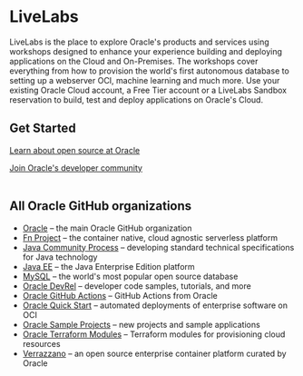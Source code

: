 # LiveLabs

LiveLabs is the place to explore Oracle's products and services using workshops designed to enhance your experience building and deploying applications on the Cloud and On-Premises. The workshops cover everything from how to provision the world's first autonomous database to setting up a webserver OCI, machine learning and much more. Use your existing Oracle Cloud account, a Free Tier account or a LiveLabs Sandbox reservation to build, test and deploy applications on Oracle's Cloud.

## Get Started

[Learn about open source at Oracle](https://developer.oracle.com/open-source/)

[Join Oracle's developer community](https://bit.ly/odevrel_slack)<br><br>


## All Oracle GitHub organizations

* [Oracle](https://github.com/oracle) – the main Oracle GitHub organization
* [Fn Project](https://github.com/fnproject) – the container native, cloud agnostic serverless platform
* [Java Community Process](https://github.com/jcp-org) – developing standard technical specifications for Java technology
* [Java EE](https://github.com/javaee) – the Java Enterprise Edition platform
* [MySQL](https://github.com/mysql) –  the world's most popular open source database
* [Oracle DevRel](https://github.com/oracle-devrel) – developer code samples, tutorials, and more
* [Oracle GitHub Actions](https://github.com/oracle-actions) – GitHub Actions from Oracle
* [Oracle Quick Start](https://github.com/oracle-quickstart) – automated deployments of enterprise software on OCI
* [Oracle Sample Projects](https://github.com/oracle-samples) – new projects and sample applications 
* [Oracle Terraform Modules](https://github.com/oracle-terraform-modules) – Terraform modules for provisioning cloud resources
* [Verrazzano](https://github.com/verrazzano) – an open source enterprise container platform curated by Oracle
